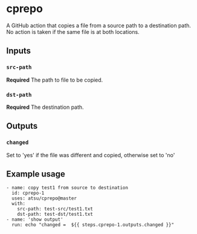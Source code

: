 # cprepo
A GitHub action that copies a file from a source path to a destination path. 
No action is taken if the same file is at both locations.

## Inputs

### `src-path`

**Required** The path to file to be copied.

### `dst-path`

**Required** The destination path.

## Outputs

### `changed`

Set to 'yes' if the file was different and copied, otherwise set to 'no'

## Example usage

    - name: copy test1 from source to destination
      id: cprepo-1
      uses: atsu/cprepo@master
      with:
        src-path: test-src/test1.txt
        dst-path: test-dst/test1.txt
    - name: 'show output'
      run: echo "changed =  ${{ steps.cprepo-1.outputs.changed }}"